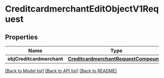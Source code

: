 # CreditcardmerchantEditObjectV1Request

## Properties
Name | Type | Description | Notes
------------ | ------------- | ------------- | -------------
**objCreditcardmerchant** | [**CreditcardmerchantRequestCompound***](CreditcardmerchantRequestCompound.md) |  | 

[[Back to Model list]](../README.md#documentation-for-models) [[Back to API list]](../README.md#documentation-for-api-endpoints) [[Back to README]](../README.md)


